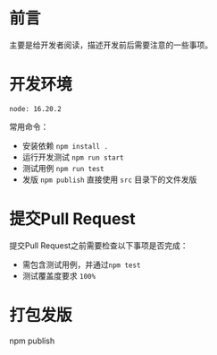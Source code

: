 # 前言
主要是给开发者阅读，描述开发前后需要注意的一些事项。

# 开发环境

    node: 16.20.2

常用命令：
- 安装依赖 `npm install .`
- 运行开发测试 `npm run start`
- 测试用例 `npm run test`
- 发版 `npm publish` 直接使用 `src` 目录下的文件发版

# 提交Pull Request
提交Pull Request之前需要检查以下事项是否完成：
- 需包含测试用例，并通过`npm test`
- 测试覆盖度要求 `100%`

# 打包发版

  npm publish
